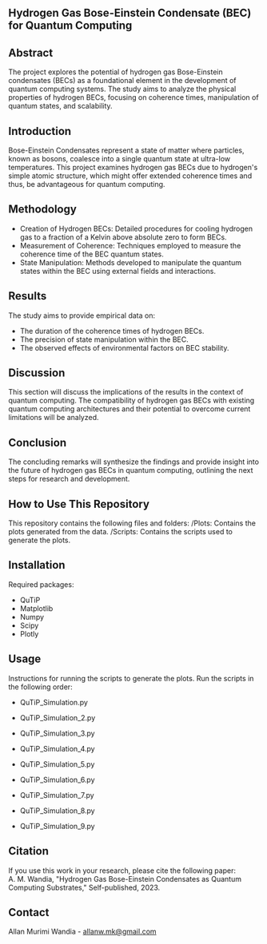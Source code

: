 ## Hydrogen Gas Bose-Einstein Condensate (BEC) for Quantum Computing

## Abstract

The project explores the potential of hydrogen gas Bose-Einstein condensates (BECs) as a foundational element in the development of quantum computing systems. The study aims to analyze the physical properties of hydrogen BECs, focusing on coherence times, manipulation of quantum states, and scalability.

## Introduction

Bose-Einstein Condensates represent a state of matter where particles, known as bosons, coalesce into a single quantum state at ultra-low temperatures. 
This project examines hydrogen gas BECs due to hydrogen's simple atomic structure, which might offer extended coherence times and thus, be advantageous for quantum computing.

## Methodology

- Creation of Hydrogen BECs: Detailed procedures for cooling hydrogen gas to a fraction of a Kelvin above absolute zero to form BECs.
- Measurement of Coherence: Techniques employed to measure the coherence time of the BEC quantum states.
- State Manipulation: Methods developed to manipulate the quantum states within the BEC using external fields and interactions.

## Results

The study aims to provide empirical data on:
- The duration of the coherence times of hydrogen BECs.
- The precision of state manipulation within the BEC.
- The observed effects of environmental factors on BEC stability.

## Discussion

This section will discuss the implications of the results in the context of quantum computing. 
The compatibility of hydrogen gas BECs with existing quantum computing architectures and their potential to overcome current limitations will be analyzed.

## Conclusion

The concluding remarks will synthesize the findings and provide insight into the future of hydrogen gas BECs in quantum computing, outlining the next steps for research and development.

## How to Use This Repository

This repository contains the following files and folders:
/Plots: Contains the plots generated from the data.
/Scripts: Contains the scripts used to generate the plots.

## Installation

Required packages:
- QuTiP
- Matplotlib
- Numpy
- Scipy
- Plotly

## Usage

Instructions for running the scripts to generate the plots.
Run the scripts in the following order:

- QuTiP_Simulation.py

- QuTiP_Simulation_2.py

- QuTiP_Simulation_3.py

- QuTiP_Simulation_4.py

- QuTiP_Simulation_5.py

- QuTiP_Simulation_6.py

- QuTiP_Simulation_7.py

- QuTiP_Simulation_8.py

- QuTiP_Simulation_9.py


## Citation

If you use this work in your research, please cite the following paper:
A. M. Wandia, "Hydrogen Gas Bose-Einstein Condensates as Quantum Computing Substrates," Self-published, 2023.

## Contact

Allan Murimi Wandia - allanw.mk@gmail.com

